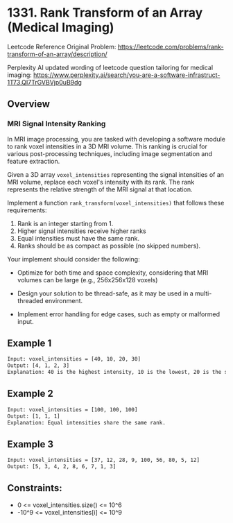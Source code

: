 # 1331. Rank Transform of an Array (Medical Imaging)

Leetcode Reference Original Problem: https://leetcode.com/problems/rank-transform-of-an-array/description/

Perplexity AI updated wording of leetcode question tailoring for medical imaging: https://www.perplexity.ai/search/you-are-a-software-infrastruct-1T73.QI7TrGVBVjp0uB9dg

## Overview

### MRI Signal Intensity Ranking

In MRI image processing, you are tasked with developing a software module to rank voxel intensities in a 3D MRI volume. This ranking is crucial for various post-processing techniques, including image segmentation and feature extraction.

Given a 3D array `voxel_intensities` representing the signal intensities of an MRI volume, replace each voxel's intensity with its rank. The rank represents the relative strength of the MRI signal at that location.

Implement a function `rank_transform(voxel_intensities)` that follows these requirements:

1. Rank is an integer starting from 1.
2. Higher signal intensities receive higher ranks
3. Equal intensities must have the same rank.
4. Ranks should be as compact as possible (no skipped numbers).

Your implement should consider the following:

- Optimize for both time and space complexity, considering that MRI volumes can be large (e.g., 256x256x128 voxels)

- Design your solution to be thread-safe, as it may be used in a multi-threaded environment.

- Implement error handling for edge cases, such as empty or malformed input.

## Example 1

~~~bash
Input: voxel_intensities = [40, 10, 20, 30]
Output: [4, 1, 2, 3]
Explanation: 40 is the highest intensity, 10 is the lowest, 20 is the second lowest, and 30 is the third lowest.
~~~

## Example 2

~~~bash
Input: voxel_intensities = [100, 100, 100]
Output: [1, 1, 1]
Explanation: Equal intensities share the same rank.
~~~

## Example 3

~~~bash
Input: voxel_intensities = [37, 12, 28, 9, 100, 56, 80, 5, 12]
Output: [5, 3, 4, 2, 8, 6, 7, 1, 3]

~~~


## Constraints:

- 0 <= voxel_intensities.size() <= 10^6
- -10^9 <= voxel_intensities[i] <= 10^9
